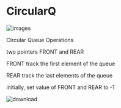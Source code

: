 # CircularQ


![images](https://user-images.githubusercontent.com/101993714/210170610-efa40157-d0ff-48ba-9624-5c214ea42140.png)


Circular Queue Operations





two pointers FRONT and REAR


FRONT track the first element of the queue


REAR track the last elements of the queue


initially, set value of FRONT and REAR to -1

![download](https://user-images.githubusercontent.com/101993714/210170602-98d3e604-cec7-4eac-90c8-0d3f049daae9.png)

 
